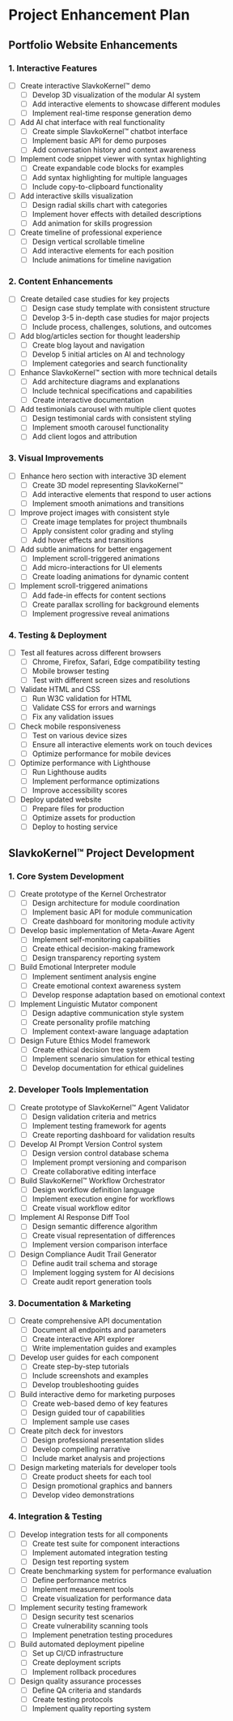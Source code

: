 # Project Enhancement Plan

## Portfolio Website Enhancements

### 1. Interactive Features
- [ ] Create interactive SlavkoKernel™ demo
  - [ ] Develop 3D visualization of the modular AI system
  - [ ] Add interactive elements to showcase different modules
  - [ ] Implement real-time response generation demo
- [ ] Add AI chat interface with real functionality
  - [ ] Create simple SlavkoKernel™ chatbot interface
  - [ ] Implement basic API for demo purposes
  - [ ] Add conversation history and context awareness
- [ ] Implement code snippet viewer with syntax highlighting
  - [ ] Create expandable code blocks for examples
  - [ ] Add syntax highlighting for multiple languages
  - [ ] Include copy-to-clipboard functionality
- [ ] Add interactive skills visualization
  - [ ] Design radial skills chart with categories
  - [ ] Implement hover effects with detailed descriptions
  - [ ] Add animation for skills progression
- [ ] Create timeline of professional experience
  - [ ] Design vertical scrollable timeline
  - [ ] Add interactive elements for each position
  - [ ] Include animations for timeline navigation

### 2. Content Enhancements
- [ ] Create detailed case studies for key projects
  - [ ] Design case study template with consistent structure
  - [ ] Develop 3-5 in-depth case studies for major projects
  - [ ] Include process, challenges, solutions, and outcomes
- [ ] Add blog/articles section for thought leadership
  - [ ] Create blog layout and navigation
  - [ ] Develop 5 initial articles on AI and technology
  - [ ] Implement categories and search functionality
- [ ] Enhance SlavkoKernel™ section with more technical details
  - [ ] Add architecture diagrams and explanations
  - [ ] Include technical specifications and capabilities
  - [ ] Create interactive documentation
- [ ] Add testimonials carousel with multiple client quotes
  - [ ] Design testimonial cards with consistent styling
  - [ ] Implement smooth carousel functionality
  - [ ] Add client logos and attribution

### 3. Visual Improvements
- [ ] Enhance hero section with interactive 3D element
  - [ ] Create 3D model representing SlavkoKernel™
  - [ ] Add interactive elements that respond to user actions
  - [ ] Implement smooth animations and transitions
- [ ] Improve project images with consistent style
  - [ ] Create image templates for project thumbnails
  - [ ] Apply consistent color grading and styling
  - [ ] Add hover effects and transitions
- [ ] Add subtle animations for better engagement
  - [ ] Implement scroll-triggered animations
  - [ ] Add micro-interactions for UI elements
  - [ ] Create loading animations for dynamic content
- [ ] Implement scroll-triggered animations
  - [ ] Add fade-in effects for content sections
  - [ ] Create parallax scrolling for background elements
  - [ ] Implement progressive reveal animations

### 4. Testing & Deployment
- [ ] Test all features across different browsers
  - [ ] Chrome, Firefox, Safari, Edge compatibility testing
  - [ ] Mobile browser testing
  - [ ] Test with different screen sizes and resolutions
- [ ] Validate HTML and CSS
  - [ ] Run W3C validation for HTML
  - [ ] Validate CSS for errors and warnings
  - [ ] Fix any validation issues
- [ ] Check mobile responsiveness
  - [ ] Test on various device sizes
  - [ ] Ensure all interactive elements work on touch devices
  - [ ] Optimize performance for mobile devices
- [ ] Optimize performance with Lighthouse
  - [ ] Run Lighthouse audits
  - [ ] Implement performance optimizations
  - [ ] Improve accessibility scores
- [ ] Deploy updated website
  - [ ] Prepare files for production
  - [ ] Optimize assets for production
  - [ ] Deploy to hosting service

## SlavkoKernel™ Project Development

### 1. Core System Development
- [ ] Create prototype of the Kernel Orchestrator
  - [ ] Design architecture for module coordination
  - [ ] Implement basic API for module communication
  - [ ] Create dashboard for monitoring module activity
- [ ] Develop basic implementation of Meta-Aware Agent
  - [ ] Implement self-monitoring capabilities
  - [ ] Create ethical decision-making framework
  - [ ] Design transparency reporting system
- [ ] Build Emotional Interpreter module
  - [ ] Implement sentiment analysis engine
  - [ ] Create emotional context awareness system
  - [ ] Develop response adaptation based on emotional context
- [ ] Implement Linguistic Mutator component
  - [ ] Design adaptive communication style system
  - [ ] Create personality profile matching
  - [ ] Implement context-aware language adaptation
- [ ] Design Future Ethics Model framework
  - [ ] Create ethical decision tree system
  - [ ] Implement scenario simulation for ethical testing
  - [ ] Develop documentation for ethical guidelines

### 2. Developer Tools Implementation
- [ ] Create prototype of SlavkoKernel™ Agent Validator
  - [ ] Design validation criteria and metrics
  - [ ] Implement testing framework for agents
  - [ ] Create reporting dashboard for validation results
- [ ] Develop AI Prompt Version Control system
  - [ ] Design version control database schema
  - [ ] Implement prompt versioning and comparison
  - [ ] Create collaborative editing interface
- [ ] Build SlavkoKernel™ Workflow Orchestrator
  - [ ] Design workflow definition language
  - [ ] Implement execution engine for workflows
  - [ ] Create visual workflow editor
- [ ] Implement AI Response Diff Tool
  - [ ] Design semantic difference algorithm
  - [ ] Create visual representation of differences
  - [ ] Implement version comparison interface
- [ ] Design Compliance Audit Trail Generator
  - [ ] Define audit trail schema and storage
  - [ ] Implement logging system for AI decisions
  - [ ] Create audit report generation tools

### 3. Documentation & Marketing
- [ ] Create comprehensive API documentation
  - [ ] Document all endpoints and parameters
  - [ ] Create interactive API explorer
  - [ ] Write implementation guides and examples
- [ ] Develop user guides for each component
  - [ ] Create step-by-step tutorials
  - [ ] Include screenshots and examples
  - [ ] Develop troubleshooting guides
- [ ] Build interactive demo for marketing purposes
  - [ ] Create web-based demo of key features
  - [ ] Design guided tour of capabilities
  - [ ] Implement sample use cases
- [ ] Create pitch deck for investors
  - [ ] Design professional presentation slides
  - [ ] Develop compelling narrative
  - [ ] Include market analysis and projections
- [ ] Design marketing materials for developer tools
  - [ ] Create product sheets for each tool
  - [ ] Design promotional graphics and banners
  - [ ] Develop video demonstrations

### 4. Integration & Testing
- [ ] Develop integration tests for all components
  - [ ] Create test suite for component interactions
  - [ ] Implement automated integration testing
  - [ ] Design test reporting system
- [ ] Create benchmarking system for performance evaluation
  - [ ] Define performance metrics
  - [ ] Implement measurement tools
  - [ ] Create visualization for performance data
- [ ] Implement security testing framework
  - [ ] Design security test scenarios
  - [ ] Create vulnerability scanning tools
  - [ ] Implement penetration testing procedures
- [ ] Build automated deployment pipeline
  - [ ] Set up CI/CD infrastructure
  - [ ] Create deployment scripts
  - [ ] Implement rollback procedures
- [ ] Design quality assurance processes
  - [ ] Define QA criteria and standards
  - [ ] Create testing protocols
  - [ ] Implement quality reporting system